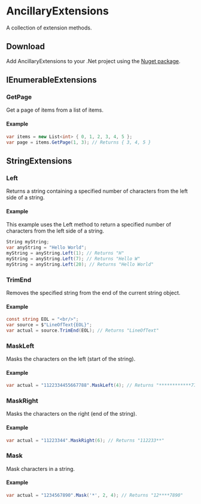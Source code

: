 # AncillaryExtensions

A collection of extension methods.

## Download

Add AncillaryExtensions to your .Net project using the [Nuget package](https://www.nuget.org/packages/ancillaryextensions).

## IEnumerableExtensions

### GetPage

Get a page of items from a list of items.

#### Example

```C#
var items = new List<int> { 0, 1, 2, 3, 4, 5 };
var page = items.GetPage(1, 3); // Returns { 3, 4, 5 }
```

## StringExtensions

### Left

Returns a string containing a specified number of characters from the left side of a string.

#### Example

This example uses the Left method to return a specified number of characters from
the left side of a string.

```C#
String myString;
var anyString = "Hello World";
myString = anyString.Left(1); // Returns "H"
myString = anyString.Left(7); // Returns "Hello W"
myString = anyString.Left(20); // Returns "Hello World"
```

### TrimEnd

Removes the specified string from the end of the current string object.

#### Example

```C#
const string EOL = "<br/>";
var source = $"LineOfText{EOL}";
var actual = source.TrimEnd(EOL); // Returns "LineOfText"
```

### MaskLeft

Masks the characters on the left (start of the string).

#### Example

```C#
var actual = "1122334455667788".MaskLeft(4); // Returns "************7788"
```

### MaskRight

Masks the characters on the right (end of the string).

#### Example

```C#
var actual = "11223344".MaskRight(6); // Returns "112233**"
```

### Mask

Mask characters in a string.

#### Example

```C#
var actual = "1234567890".Mask('*', 2, 4); // Returns "12****7890"
```
